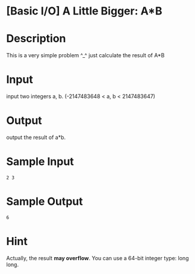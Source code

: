 # [Basic I/O]  A Little Bigger: A*B

# Description

This is a very simple problem ^_^
just calculate the result of A*B

# Input

input two integers a, b. (-2147483648 < a, b < 2147483647)

# Output

output the result of a*b.

# Sample Input

```
2 3
```

# Sample Output

```
6
```

# Hint

Actually, the result **may overflow**. You can use a 64-bit integer type: long long.